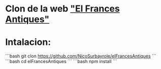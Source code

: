 # Clon de la web **["El Frances Antiques"](https://www.elfrancesantiques.com)**

# Intalacion:

´´´bash
git clon https://github.com/NicoSurbayrole/elFrancesAntiques
´´´
´´´bash
cd elFrancesAntiques 
´´´
´´´bash
npm install
´´´
